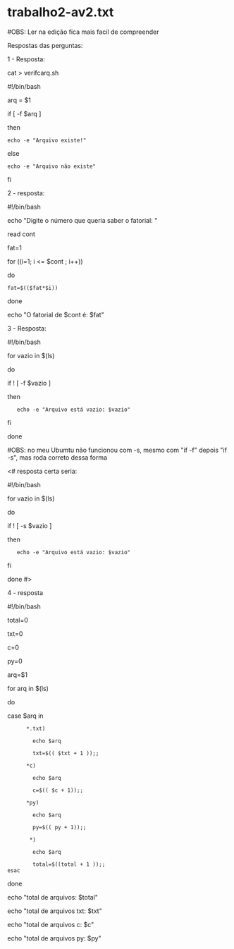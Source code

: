 # trabalho2-av2.txt

#OBS: Ler na edição fica mais facil de compreender

Respostas das perguntas:

1 - Resposta:

cat > verifcarq.sh

#!/bin/bash

arq = $1

if [ -f $arq ]

then

    echo -e "Arquivo existe!"
    
else

    echo -e "Arquivo não existe"
    
fi





2 - resposta:

#!/bin/bash

echo "Digite o número que queria saber o fatorial: "

read cont

fat=1

for ((i=1; i <= $cont ; i++))

do

    fat=$(($fat*$i))
    
done

echo "O fatorial de $cont é: $fat"




3 - Resposta:

#!/bin/bash

for vazio in $(ls)

do

   if ! [ -f $vazio  ]
   
   then
   
       echo -e "Arquivo está vazio: $vazio"
       
   fi
   
done

#OBS: no meu Ubumtu não funcionou com -s, mesmo com "if -f" depois "if -s", mas roda correto dessa forma

<# resposta certa seria: 

#!/bin/bash

for vazio in $(ls)

do

   if ! [ -s $vazio  ]
   
   then
   
       echo -e "Arquivo está vazio: $vazio"
       
   fi
   
done
#>




4 - resposta

 

#!/bin/bash

total=0

txt=0

c=0

py=0

arq=$1

for arq in $(ls)

do

case $arq in

          *.txt)
          
            echo $arq
            
            txt=$(( $txt + 1 ));;

          *c)
          
            echo $arq
            
            c=$(( $c + 1));;
            
          *py)
          
            echo $arq
            
            py=$(( py + 1));;
            
           *)
           
            echo $arq
            
            total=$((total + 1 ));;
    esac
    
done

echo "total de arquivos: $total"

echo "total de arquivos txt: $txt"

echo "total de arquivos c: $c"

echo "total de arquivos py: $py"
